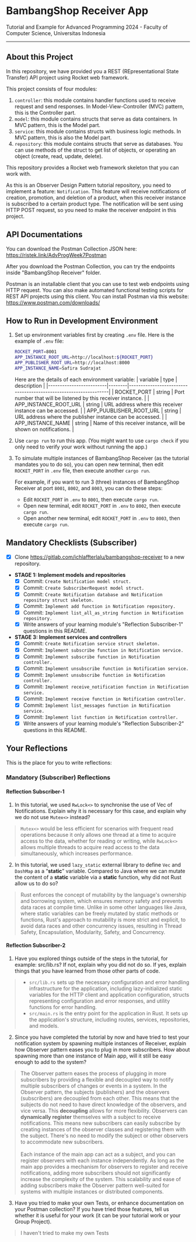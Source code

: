 # BambangShop Receiver App
Tutorial and Example for Advanced Programming 2024 - Faculty of Computer Science, Universitas Indonesia

---

## About this Project
In this repository, we have provided you a REST (REpresentational State Transfer) API project using Rocket web framework.

This project consists of four modules:
1.  `controller`: this module contains handler functions used to receive request and send responses.
    In Model-View-Controller (MVC) pattern, this is the Controller part.
2.  `model`: this module contains structs that serve as data containers.
    In MVC pattern, this is the Model part.
3.  `service`: this module contains structs with business logic methods.
    In MVC pattern, this is also the Model part.
4.  `repository`: this module contains structs that serve as databases.
    You can use methods of the struct to get list of objects, or operating an object (create, read, update, delete).

This repository provides a Rocket web framework skeleton that you can work with.

As this is an Observer Design Pattern tutorial repository, you need to implement a feature: `Notification`.
This feature will receive notifications of creation, promotion, and deletion of a product, when this receiver instance is subscribed to a certain product type.
The notification will be sent using HTTP POST request, so you need to make the receiver endpoint in this project.

## API Documentations

You can download the Postman Collection JSON here: https://ristek.link/AdvProgWeek7Postman

After you download the Postman Collection, you can try the endpoints inside "BambangShop Receiver" folder.

Postman is an installable client that you can use to test web endpoints using HTTP request.
You can also make automated functional testing scripts for REST API projects using this client.
You can install Postman via this website: https://www.postman.com/downloads/

## How to Run in Development Environment
1.  Set up environment variables first by creating `.env` file.
    Here is the example of `.env` file:
    ```bash
    ROCKET_PORT=8001
    APP_INSTANCE_ROOT_URL=http://localhost:${ROCKET_PORT}
    APP_PUBLISHER_ROOT_URL=http://localhost:8000
    APP_INSTANCE_NAME=Safira Sudrajat
    ```
    Here are the details of each environment variable:
    | variable                | type   | description                                                     |
    |-------------------------|--------|-----------------------------------------------------------------|
    | ROCKET_PORT             | string | Port number that will be listened by this receiver instance.    |
    | APP_INSTANCE_ROOT_URL   | string | URL address where this receiver instance can be accessed.       |
    | APP_PUUBLISHER_ROOT_URL | string | URL address where the publisher instance can be accessed.       |
    | APP_INSTANCE_NAME       | string | Name of this receiver instance, will be shown on notifications. |
2.  Use `cargo run` to run this app.
    (You might want to use `cargo check` if you only need to verify your work without running the app.)
3.  To simulate multiple instances of BambangShop Receiver (as the tutorial mandates you to do so),
    you can open new terminal, then edit `ROCKET_PORT` in `.env` file, then execute another `cargo run`.

    For example, if you want to run 3 (three) instances of BambangShop Receiver at port `8001`, `8002`, and `8003`, you can do these steps:
    -   Edit `ROCKET_PORT` in `.env` to `8001`, then execute `cargo run`.
    -   Open new terminal, edit `ROCKET_PORT` in `.env` to `8002`, then execute `cargo run`.
    -   Open another new terminal, edit `ROCKET_PORT` in `.env` to `8003`, then execute `cargo run`.

## Mandatory Checklists (Subscriber)
-   [x] Clone https://gitlab.com/ichlaffterlalu/bambangshop-receiver to a new repository.
-   **STAGE 1: Implement models and repositories**
    -   [x] Commit: `Create Notification model struct.`
    -   [x] Commit: `Create SubscriberRequest model struct.`
    -   [x] Commit: `Create Notification database and Notification repository struct skeleton.`
    -   [x] Commit: `Implement add function in Notification repository.`
    -   [x] Commit: `Implement list_all_as_string function in Notification repository.`
    -   [x] Write answers of your learning module's "Reflection Subscriber-1" questions in this README.
-   **STAGE 3: Implement services and controllers**
    -   [x] Commit: `Create Notification service struct skeleton.`
    -   [x] Commit: `Implement subscribe function in Notification service.`
    -   [x] Commit: `Implement subscribe function in Notification controller.`
    -   [x] Commit: `Implement unsubscribe function in Notification service.`
    -   [x] Commit: `Implement unsubscribe function in Notification controller.`
    -   [x] Commit: `Implement receive_notification function in Notification service.`
    -   [x] Commit: `Implement receive function in Notification controller.`
    -   [x] Commit: `Implement list_messages function in Notification service.`
    -   [x] Commit: `Implement list function in Notification controller.`
    -   [x] Write answers of your learning module's "Reflection Subscriber-2" questions in this README.

## Your Reflections
This is the place for you to write reflections:

### Mandatory (Subscriber) Reflections

#### Reflection Subscriber-1
1. In this tutorial, we used `RwLock<>` to synchronise the use of Vec of Notifications. Explain why it is necessary for this case, and explain why we do not use `Mutex<>` instead?
> `Mutex<>` would be less efficient for scenarios with frequent read operations because it only allows one thread at a time to acquire access to the data, whether for reading or writing, while `RwLock<>` allows multiple threads to acquire read access to the data simultaneously, which increases performance.

2. In this tutorial, we used `lazy_static` external library to define `Vec` and `DashMap` as a “**static**” variable. Compared to Java where we can mutate the content of a **static** variable via a **static** function, why did not Rust allow us to do so?
> Rust enforces the concept of mutability by the language's ownership and borrowing system, which ensures memory safety and prevents data races at compile time. Unlike in some other languages like Java, where static variables can be freely mutated by static methods or functions, Rust's approach to mutability is more strict and explicit, to avoid data races and other concurrency issues, resulting in Thread Safety, Encapsulation, Modularity, Safety, and Concurrency.

#### Reflection Subscriber-2
1. Have you explored things outside of the steps in the tutorial, for example: src/lib.rs? If not, explain why you did not do so. If yes, explain things that you have learned from those other parts of code.
> - `src/lib.rs` sets up the necessary configuration and error handling infrastructure for the application, including lazy-initialized static variables for the HTTP client and application configuration, structs representing configuration and error responses, and utility functions for error handling.
> - `src/main.rs` is the entry point for the application in Rust. It sets up the application's structure, including routes, services, repositories, and models.

2. Since you have completed the tutorial by now and have tried to test your notification system by spawning multiple instances of Receiver, explain how Observer pattern eases you to plug in more subscribers. How about spawning more than one instance of Main app, will it still be easy enough to add to the system?

> The Observer pattern eases the process of plugging in more subscribers by providing a flexible and decoupled way to notify multiple subscribers of changes or events in a system.  In the Observer pattern, the subjects (publishers) and the observers (subscribers) are decoupled from each other. This means that the subjects do not need to have direct knowledge of the observers, and vice versa. This **decoupling** allows for more flexibility.  Observers can **dynamically register** themselves with a subject to receive notifications. This means new subscribers can easily subscribe by creating instances of the observer classes and registering them with the subject. There's no need to modify the subject or other observers to accommodate new subscribers.
<br><br>
Each instance of the main app can act as a subject, and you can register observers with each instance independently. As long as the main app provides a mechanism for observers to register and receive notifications, adding more subscribers should not significantly increase the complexity of the system. This scalability and ease of adding subscribers make the Observer pattern well-suited for systems with multiple instances or distributed components.

3. Have you tried to make your own Tests, or enhance documentation on your Postman collection? If you have tried those features, tell us whether it is useful for your work (it can be your tutorial work or your Group Project).

> I haven't tried to make my own Tests